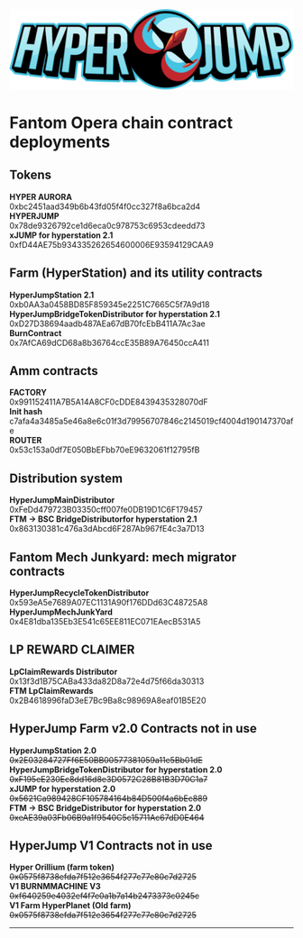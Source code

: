 ![HyperJump Logo](images/hyperjump-logo.svg)

# Fantom Opera chain contract deployments

## Tokens

**HYPER AURORA**\
0xbc2451aad349b6b43fd05f4f0cc327f8a6bca2d4   
**HYPERJUMP**\
0x78de9326792ce1d6eca0c978753c6953cdeedd73\
**xJUMP for hyperstation 2.1**\
0xfD44AE75b934335262654600006E93594129CAA9   

## Farm (HyperStation) and its utility contracts

**HyperJumpStation 2.1**\
0xb0AA3a0458BD85F859345e2251C7665C5f7A9d18   
**HyperJumpBridgeTokenDistributor for hyperstation 2.1**\
0xD27D38694aadb487AEa67dB70fcEbB411A7Ac3ae\
**BurnContract**\
0x7AfCA69dCD68a8b36764ccE35B89A76450ccA411

## Amm contracts

**FACTORY**\
0x991152411A7B5A14A8CF0cDDE8439435328070dF\
**Init hash**\
c7afa4a3485a5e46a8e6c01f3d79956707846c2145019cf4004d190147370afe\
**ROUTER** \
0x53c153a0df7E050BbEFbb70eE9632061f12795fB

## Distribution system

**HyperJumpMainDistributor** \
0xFeDd479723B03350cff007fe0DB19D1C6F179457\
**FTM -> BSC BridgeDistributorfor hyperstation 2.1**\
0x863130381c476a3dAbcd6F287Ab967fE4c3a7D13      

## Fantom Mech Junkyard: mech migrator contracts

**HyperJumpRecycleTokenDistributor**\
0x593eA5e7689A07EC1131A90f176DDd63C48725A8\
**HyperJumpMechJunkYard**\
0x4E81dba135Eb3E541c65EE811EC071EAecB531A5   

## LP REWARD CLAIMER

**LpClaimRewards Distributor**\
0x13f3d1B75CABa433da82D8a72e4d75f66da30313\
**FTM LpClaimRewards**\
0x2B4618996faD3eE7Bc9Ba8c98969A8eaf01B5E20

## HyperJump Farm v2.0 Contracts not in use

**HyperJumpStation 2.0**\
~~0x2E03284727Ff6E50BB00577381059a11e5Bb01dE~~\
**HyperJumpBridgeTokenDistributor for hyperstation 2.0**\
~~0xF195eE230Ec8dd16d8e3D0572C28B81B3D70C1a7~~\
**xJUMP for hyperstation 2.0**\
~~0x5621Ca989428CF105784164b84D500f4a6bEc889~~\
**FTM -> BSC BridgeDistributor for hyperstation 2.0**\
~~0xeAE39a03Fb06B9a1f9540C5c15711Ac67dD0E464~~   

## HyperJump V1 Contracts not in use

**Hyper Orillium (farm token)**\
~~0x0575f8738efda7f512e3654f277c77e80c7d2725~~\
**V1 BURNMMACHINE V3**\
~~0xf640259e4032ef4f7e0a1b7a14b2473373c0245c~~\
**V1 Farm HyperPlanet (Old farm)**\
~~0x0575f8738efda7f512e3654f277c77e80c7d2725~~

---
